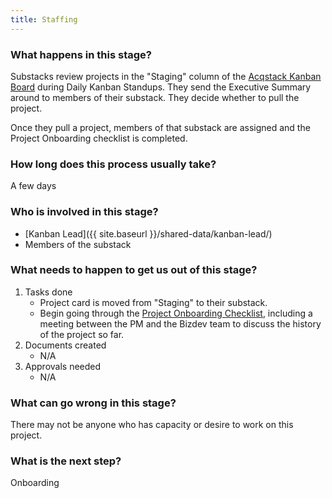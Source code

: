 ```yaml
---
title: Staffing
---
```


### What happens in this stage?
Substacks review projects in the "Staging" column of the 
[Acqstack Kanban Board](https://docs.google.com/spreadsheets/d/1KbMQvkggVjBvFpdTqrP4Qu3Rjekaavoh_9FRfAecI24/edit?pli=1#gid=0) during Daily Kanban Standups. They send the Executive Summary around to members of their substack. They decide whether to pull the project.

Once they pull a project, members of that substack are assigned and the Project Onboarding checklist is completed.

### How long does this process usually take?
A few days

### Who is involved in this stage? 

- [Kanban Lead]({{ site.baseurl }}/shared-data/kanban-lead/)
- Members of the substack

### What needs to happen to get us out of this stage? 
1. Tasks done
	- Project card is moved from "Staging" to their substack.
	- Begin going through the [Project Onboarding Checklist](https://docs.google.com/document/d/1AXDLCLU3Fzp5iCASmdOM8hPU2kU0eQhGE3RmHgEBEU0/edit), including a meeting between the PM and the Bizdev team to discuss the history of the project so far.
2. Documents created
	- N/A
3. Approvals needed
	- N/A

### What can go wrong in this stage?
There may not be anyone who has capacity or desire to work on this project. 

### What is the next step?
Onboarding

